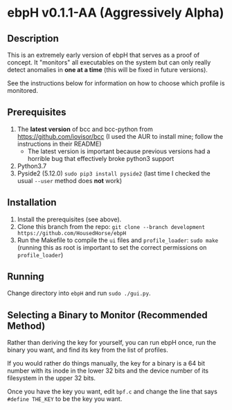 # ebpH v0.1.1-AA (Aggressively Alpha)

## Description

This is an extremely early version of ebpH that serves as a proof of concept.
It "monitors" all executables on the system but can only really detect anomalies in **one at a time**
(this will be fixed in future versions).

See the instructions below for information on how to choose which profile is monitored.

## Prerequisites

1. The **latest version** of bcc and bcc-python from https://github.com/iovisor/bcc (I used the AUR to install mine; follow the instructions in their README)
    - The latest version is important because previous versions had a horrible bug that effectively broke python3 support
1. Python3.7
1. Pyside2 (5.12.0) `sudo pip3 install pyside2` (last time I checked the usual `--user` method does **not** work)

## Installation

1. Install the prerequisites (see above).
1. Clone this branch from the repo: `git clone --branch development https://github.com/HousedHorse/ebpH`
1. Run the Makefile to compile the `ui` files and `profile_loader`: `sudo make` (running this as root is important to set the correct permissions on `profile_loader`)

## Running

Change directory into `ebpH` and run `sudo ./gui.py`.

## Selecting a Binary to Monitor (Recommended Method)

Rather than deriving the key for yourself, you can run ebpH once,
run the binary you want, and find its key from the list of profiles.

If you would rather do things manually, the key for a binary is a 64 bit number with its inode in the lower 32
bits and the device number of its filesystem in the upper 32 bits.

Once you have the key you want, edit `bpf.c` and change the line that says `#define THE_KEY` to be the key you want.
